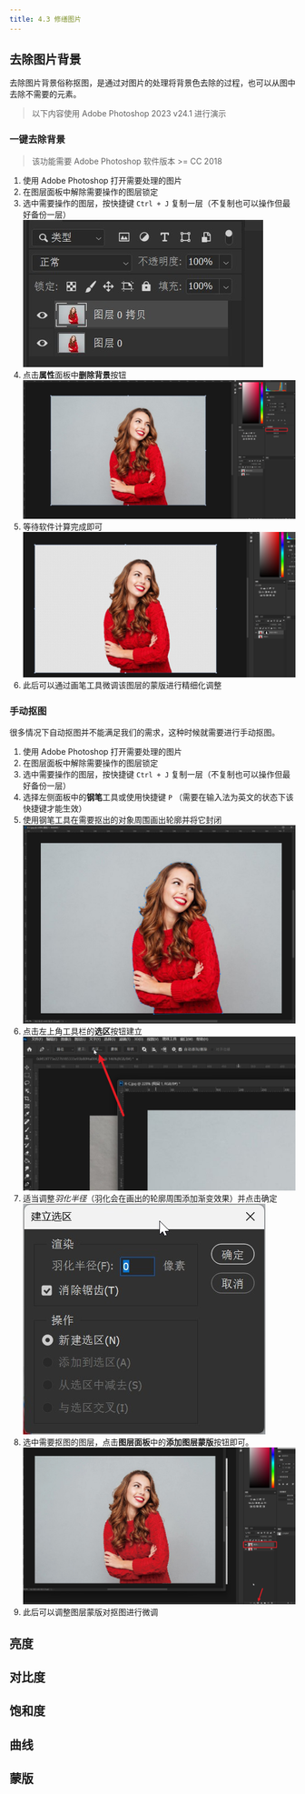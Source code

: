 ```yaml
---
title: 4.3 修缮图片
---
```



## 去除图片背景
去除图片背景俗称抠图，是通过对图片的处理将背景色去除的过程，也可以从图中去除不需要的元素。

> 以下内容使用 Adobe Photoshop 2023 v24.1 进行演示

### 一键去除背景

> 该功能需要 Adobe Photoshop 软件版本 >= CC 2018

1. 使用 Adobe Photoshop 打开需要处理的图片
2. 在图层面板中解除需要操作的图层锁定
3. 选中需要操作的图层，按快捷键 `Ctrl + J` 复制一层（不复制也可以操作但最好备份一层）![](../assets/image/Pastedimage20230731155109.jpg)
4. 点击**属性**面板中**删除背景**按钮![](../assets/image/Pastedimage20230731155356.jpg)
5. 等待软件计算完成即可![](../assets/image/Pastedimage20230731155300.jpg)
6. 此后可以通过画笔工具微调该图层的蒙版进行精细化调整

### 手动抠图
很多情况下自动抠图并不能满足我们的需求，这种时候就需要进行手动抠图。
1. 使用 Adobe Photoshop 打开需要处理的图片
2. 在图层面板中解除需要操作的图层锁定
3. 选中需要操作的图层，按快捷键 `Ctrl + J` 复制一层（不复制也可以操作但最好备份一层）
4. 选择左侧面板中的**钢笔**工具或使用快捷键 `P` （需要在输入法为英文的状态下该快捷键才能生效）
5. 使用钢笔工具在需要抠出的对象周围画出轮廓并将它封闭![](../assets/image/Pastedimage20230807182942.jpg)
6. 点击左上角工具栏的**选区**按钮建立![](../assets/image/Pastedimage20230807183021.jpg)
7. 适当调整*羽化半径*（羽化会在画出的轮廓周围添加渐变效果）并点击确定![](../assets/image/Pastedimage20230807183056.jpg)
8. 选中需要抠图的图层，点击**图层面板**中的**添加图层蒙版**按钮即可。![](../assets/image/Pastedimage20230807183307.jpg)
9. 此后可以调整图层蒙版对抠图进行微调

## 亮度

## 对比度

## 饱和度

## 曲线

## 蒙版
